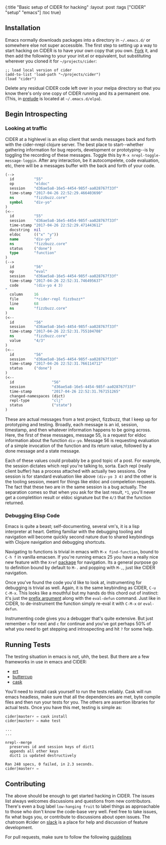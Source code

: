 {:title "Basic setup of CIDER for hacking"
 :layout :post
 :tags ["CIDER" "setup" "emacs"]
 :toc true}

## Installation ##

Emacs normally downloads packages into a directory in `~/.emacs.d/` or somewhere else not super accessible. The first step to setting up a way to start hacking on CIDER is to have your own copy that you own. [Fork](https://github.com/clojure-emacs/cider) it, and then add the following to your your init.el or equivalent, but substituting wherever you cloned it for `~/projects/cider`:

```emacs-lisp
;; load local version of cider
(add-to-list 'load-path "~/projects/cider")
(load "cider")
```

Delete any residual CIDER code left over in your melpa directory so that you know there's only one copy of CIDER running and its a permanent one. (This, in [prelude](https://github.com/bbatsov/prelude) is located at `~/.emacs.d/elpa`).

## Begin Introspecting  ##

### Looking at traffic ###

CIDER at a highlevel is an elisp client that sends messages back and forth with the cider-nrepl clojure server. The best place to start--whether gathering information for bug reports, development or prototyping--is by toggling the recording of these messages. Toggle this by `M-x nrepl-toggle-message-loggin`. After any interaction, be it autocompelete, code evaluation, etc, there will be a messages buffer with the back and forth of your code.

```clojure
(-->
  id         "55"
  op         "eldoc"
  session    "d36ae5a8-16e5-4454-985f-aa028767f33f"
  time-stamp "2017-04-26 22:52:29.466403690"
  ns         "fizzbuzz.core"
  symbol     "div-yo"
)
(<--
  id         "55"
  session    "d36ae5a8-16e5-4454-985f-aa028767f33f"
  time-stamp "2017-04-26 22:52:29.471443612"
  docstring  nil
  eldoc      (("x" "y"))
  name       "div-yo"
  ns         "fizzbuzz.core"
  status     ("done")
  type       "function"
)
(-->
  id         "56"
  op         "eval"
  session    "d36ae5a8-16e5-4454-985f-aa028767f33f"
  time-stamp "2017-04-26 22:52:31.746495637"
  code       "(div-yo 4 3)
"
  column     16
  file       "*cider-repl fizzbuzz*"
  line       68
  ns         "fizzbuzz.core"
)
(<--
  id         "56"
  session    "d36ae5a8-16e5-4454-985f-aa028767f33f"
  time-stamp "2017-04-26 22:52:31.755104708"
  ns         "fizzbuzz.core"
  value      "4/3"
)
(<--
  id         "56"
  session    "d36ae5a8-16e5-4454-985f-aa028767f33f"
  time-stamp "2017-04-26 22:52:31.766114712"
  status     ("done")
)
(<--
  id                 "56"
  session            "d36ae5a8-16e5-4454-985f-aa028767f33f"
  time-stamp         "2017-04-26 22:52:31.767151265"
  changed-namespaces (dict)
  repl-type          "clj"
  status             ("state")
)

```

These are actual messages from a test project, fizzbuzz, that I keep up for prototyping and testing. Broadly, each message is an id, session, timestamp, and then whatever information happens to be going across. Here, the first of these messages, message 55, is a request for eldoc information about the function `div-yo`. Message 56 is requesting evaluation of a simple invocation of the function and its return value, followed by a done message and a state message.

Each of these values could probably be a good topic of a post. For example, the session dictates which repl you're talking to, sorta. Each repl (really client buffer) has a process attached with actually two sessions. One session is for standard evaluation like above `(div-yo 3 4)` and the other is the tooling session, meant for things like eldoc and compeletion requests. The fact that these two are in the same session is a bug actually. The separation comes so that when you ask for the last result, `*1`, you'll never get a completition result or eldoc signature but the `4/3` that the function returned.

### Debugging Elisp Code ###

Emacs is quite a beast; self-documenting, several vm's, it is a lisp interpreter at heart. Getting familiar with the debugging tooling and navigation will become quickly second nature due to shared keybindings with Clojure navigation and debugging shortcuts.

Navigating to functions is trivial in emacs with `M-x find-function`, bound to `C-h f` in vanilla emacsen. If you're running emacs 25 you have a really nice new feature with the `Xref` [package](https://www.gnu.org/software/emacs/manual/html_node/emacs/Xref.html) for navigation. Its a general purpose go to definition bound by default to `M-.` and popping with `M-,`, just like CIDER navigation.

Once you've found the code you'd like to look at, instrumenting for debugging is trivial as well. Again, it is the same keybinding as CIDER, `C-u C-M-x`. This looks like a mouthful but my hands do this chord out of instinct: it's just the [prefix argument](https://www.gnu.org/software/emacs/manual/html_node/elisp/Prefix-Command-Arguments.html) along with the `eval-defun` command. Just like in CIDER, to de-instrument the function simply re-eval it with `C-M-x` or `eval-defun`.

Instrumenting code gives you a debugger that's quite extensive. But just remember `n` for next and `c` for continue and you've got perhaps 50% of what you need to get stepping and introspecting and hit `?` for some help.

## Running Tests ##

The testing situation in emacs is not, uhh, the best. But there are a few frameworks in use in emacs and CIDER:

- [ert](https://www.gnu.org/software/emacs/manual/html_node/ert/)
- [buttercup](https://github.com/jorgenschaefer/emacs-buttercup)
- [cask](https://github.com/cask/cask)

You'll need to install cask yourself to run the tests reliably. Cask will run emacs headless, make sure that all the dependencies are met, byte compile files and then run your tests for you. The others are assertion libraries for actual tests. Once you have this met, testing is simple as:

```shell
cider|master⚡ ⇒ cask install
cider|master⚡ ⇒ make test

...
...

nrepl--merge
  preserves id and session keys of dict1
  appends all other keys
  dict1 is updated destructively

Ran 248 specs, 0 failed, in 2.3 seconds.
cider|master⚡ ⇒

```

## Contributing ##

The above should be enough to get started hacking in CIDER. The issues list always welcomes discussions and questions from new contributors. There's even a bug label `low-hanging fruit` to label things as approachable to those who don't know the code-base very well. Feel free to take issues, fix what bugs you, or contribute to discussions about open issues. The chatroom #cider on [slack](https://clojurians.slack.com/) is a place for help and discussion of feature development.

For pull requests, make sure to follow the following [guidelines](https://github.com/clojure-emacs/cider/blob/master/.github/CONTRIBUTING.md)
